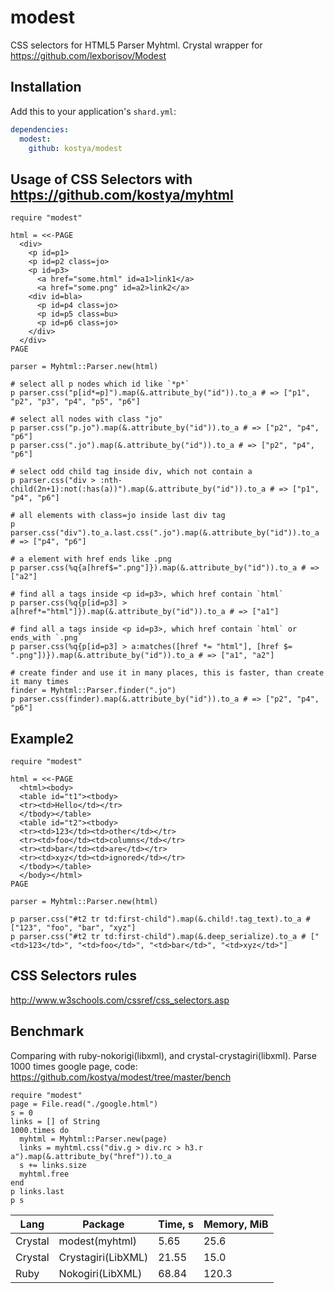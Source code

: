 # modest

CSS selectors for HTML5 Parser Myhtml. Crystal wrapper for https://github.com/lexborisov/Modest

## Installation


Add this to your application's `shard.yml`:

```yaml
dependencies:
  modest:
    github: kostya/modest
```


## Usage of CSS Selectors with https://github.com/kostya/myhtml


```crystal
require "modest"

html = <<-PAGE
  <div>
    <p id=p1>
    <p id=p2 class=jo>
    <p id=p3>
      <a href="some.html" id=a1>link1</a>
      <a href="some.png" id=a2>link2</a>
    <div id=bla>
      <p id=p4 class=jo>
      <p id=p5 class=bu>
      <p id=p6 class=jo>
    </div>
  </div>
PAGE

parser = Myhtml::Parser.new(html)

# select all p nodes which id like `*p*`
p parser.css("p[id*=p]").map(&.attribute_by("id")).to_a # => ["p1", "p2", "p3", "p4", "p5", "p6"]

# select all nodes with class "jo"
p parser.css("p.jo").map(&.attribute_by("id")).to_a # => ["p2", "p4", "p6"]
p parser.css(".jo").map(&.attribute_by("id")).to_a # => ["p2", "p4", "p6"]

# select odd child tag inside div, which not contain a
p parser.css("div > :nth-child(2n+1):not(:has(a))").map(&.attribute_by("id")).to_a # => ["p1", "p4", "p6"]

# all elements with class=jo inside last div tag
p parser.css("div").to_a.last.css(".jo").map(&.attribute_by("id")).to_a # => ["p4", "p6"]

# a element with href ends like .png
p parser.css(%q{a[href$=".png"]}).map(&.attribute_by("id")).to_a # => ["a2"]

# find all a tags inside <p id=p3>, which href contain `html`
p parser.css(%q{p[id=p3] > a[href*="html"]}).map(&.attribute_by("id")).to_a # => ["a1"]

# find all a tags inside <p id=p3>, which href contain `html` or ends_with `.png`
p parser.css(%q{p[id=p3] > a:matches([href *= "html"], [href $= ".png"])}).map(&.attribute_by("id")).to_a # => ["a1", "a2"]

# create finder and use it in many places, this is faster, than create it many times
finder = Myhtml::Parser.finder(".jo")
p parser.css(finder).map(&.attribute_by("id")).to_a # => ["p2", "p4", "p6"]
```

## Example2
```crystal
require "modest"

html = <<-PAGE
  <html><body>
  <table id="t1"><tbody>
  <tr><td>Hello</td></tr>
  </tbody></table>
  <table id="t2"><tbody>
  <tr><td>123</td><td>other</td></tr>
  <tr><td>foo</td><td>columns</td></tr>
  <tr><td>bar</td><td>are</td></tr>
  <tr><td>xyz</td><td>ignored</td></tr>
  </tbody></table>
  </body></html>
PAGE

parser = Myhtml::Parser.new(html)

p parser.css("#t2 tr td:first-child").map(&.child!.tag_text).to_a # ["123", "foo", "bar", "xyz"]
p parser.css("#t2 tr td:first-child").map(&.deep_serialize).to_a # ["<td>123</td>", "<td>foo</td>", "<td>bar</td>", "<td>xyz</td>"]
```

## CSS Selectors rules
http://www.w3schools.com/cssref/css_selectors.asp


## Benchmark

Comparing with ruby-nokorigi(libxml), and crystal-crystagiri(libxml). Parse 1000 times google page, code: https://github.com/kostya/modest/tree/master/bench

```crystal
require "modest"
page = File.read("./google.html")
s = 0
links = [] of String
1000.times do
  myhtml = Myhtml::Parser.new(page)
  links = myhtml.css("div.g > div.rc > h3.r a").map(&.attribute_by("href")).to_a
  s += links.size
  myhtml.free
end
p links.last
p s
```


| Lang     |  Package           | Time, s | Memory, MiB |
| -------- | ------------------ | ------- | ----------- |
| Crystal  | modest(myhtml)     | 5.65    | 25.6        |
| Crystal  | Crystagiri(LibXML) | 21.55   | 15.0        |
| Ruby     | Nokogiri(LibXML)   | 68.84   | 120.3       |

